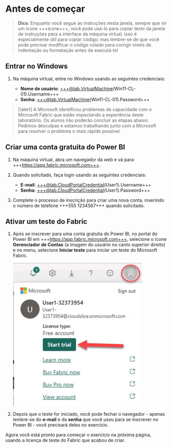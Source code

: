 # Antes de começar

> **Dica**: Enquanto você segue as instruções nesta janela, sempre que vir um ícone +++ícone+++, você pode usá-lo para copiar texto da janela de instruções para a interface da máquina virtual. Isso é especialmente útil para copiar código; mas lembre-se de que você pode precisar modificar o código colado para corrigir níveis de indentação ou formatação antes de executá-lo!

## Entrar no Windows

1. Na máquina virtual, entre no Windows usando as seguintes credenciais:

    - **Nome de usuário**: +++@lab.VirtualMachine(Win11-CL-01).Username+++
    - **Senha**: +++@lab.VirtualMachine(Win11-CL-01).Password+++

>[!alert] A Microsoft identificou problemas de capacidade com o Microsoft Fabric que estão impactando a experiência deste laboratório. Os alunos não poderão concluir as etapas abaixo. Pedimos desculpas e estamos trabalhando junto com a Microsoft para resolver o problema o mais rápido possível.

## Criar uma conta gratuita do Power BI

1. Na máquina virtual, abra um navegador da web e vá para +++https://app.fabric.microsoft.com+++.

2. Quando solicitado, faça login usando as seguintes credenciais:

    - **E-mail**: +++@lab.CloudPortalCredential(User1).Username+++
    - **Senha**: +++@lab.CloudPortalCredential(User1).Password+++

3. Complete o processo de inscrição para criar uma nova conta, inserindo o número de telefone +++555 1234567+++ quando solicitado.

## Ativar um teste do Fabric

1. Após se inscrever para uma conta gratuita do Power BI, no portal do Power BI em +++https://app.fabric.microsoft.com+++, selecione o ícone **Gerenciador de Contas** (a imagem do *usuário* no canto superior direito) e no menu, selecione **Iniciar teste** para iniciar um teste do Microsoft Fabric.

    ![FabricTrial](images/fabrictrial.jpg)

2. Depois que o teste for iniciado, você pode fechar o navegador - apenas lembre-se do **e-mail** e da **senha** que você usou para se inscrever no Power BI - você precisará deles no exercício.

Agora você está pronto para começar o exercício na próxima página, usando a licença de teste do Fabric que acabou de criar.
